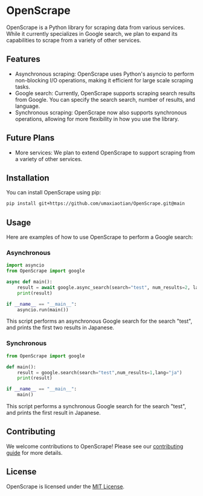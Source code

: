 # OpenScrape

OpenScrape is a Python library for scraping data from various services. While it currently specializes in Google search, we plan to expand its capabilities to scrape from a variety of other services.

## Features

- Asynchronous scraping: OpenScrape uses Python's asyncio to perform non-blocking I/O operations, making it efficient for large scale scraping tasks.
- Google search: Currently, OpenScrape supports scraping search results from Google. You can specify the search search, number of results, and language.
- Synchronous scraping: OpenScrape now also supports synchronous operations, allowing for more flexibility in how you use the library.

## Future Plans

- More services: We plan to extend OpenScrape to support scraping from a variety of other services.

## Installation

You can install OpenScrape using pip:

```bash
pip install git+https://github.com/umaxiaotian/OpenScrape.git@main
```

## Usage

Here are examples of how to use OpenScrape to perform a Google search:

### Asynchronous

```python
import asyncio
from OpenScrape import google

async def main():
    result = await google.async_search(search="test", num_results=2, lang="ja")
    print(result)

if __name__ == "__main__":
    asyncio.run(main())
```

This script performs an asynchronous Google search for the search "test", and prints the first two results in Japanese.

### Synchronous

```python
from OpenScrape import google

def main():
    result = google.search(search="test",num_results=1,lang="ja")
    print(result)

if __name__ == "__main__":
    main()
```

This script performs a synchronous Google search for the search "test", and prints the first result in Japanese.

## Contributing

We welcome contributions to OpenScrape! Please see our [contributing guide](CONTRIBUTING.md) for more details.

## License

OpenScrape is licensed under the [MIT License](LICENSE).
